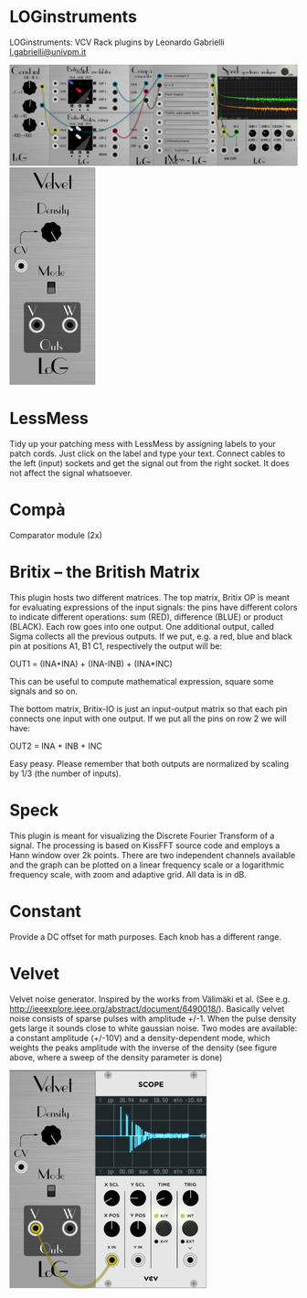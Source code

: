 # LOGinstruments
LOGinstruments: VCV Rack plugins by Leonardo Gabrielli <l.gabrielli@univpm.it>

![family portrait](/res/family-portrait.png?raw=true "LOGinstruments modules")
![Velvet](/res/Velvet.png?raw=true "LOGinstruments Velvet")

# LessMess
Tidy up your patching mess with LessMess by assigning labels to your patch cords. Just click on the label and type your text. Connect cables to the left (input) sockets and get the signal out from the right socket. It does not affect the signal whatsoever.

# Compà
Comparator module (2x)

# Britix – the British Matrix
This plugin hosts two different matrices. The top matrix, Britix OP is meant for evaluating expressions of the input signals: the pins have different colors to indicate different operations: sum (RED), difference (BLUE) or product (BLACK). Each row goes into one output. One additional output, called Sigma collects all the previous outputs. If we put, e.g. a red, blue and black pin at positions A1, B1 C1, respectively the output will be:

OUT1 = (INA+INA) + (INA-INB) + (INA*INC)

This can be useful to compute mathematical expression, square some signals and so on.

The bottom matrix, Britix-IO is just an input-output matrix so that each pin connects one input with one output. If we put all the pins on row 2 we will have:

OUT2 = INA + INB + INC

Easy peasy. Please remember that both outputs are normalized by scaling by 1/3 (the number of inputs).

# Speck
This plugin is meant for visualizing the Discrete Fourier Transform of a signal. The processing is based on KissFFT source code and employs a Hann window over 2k points. There are two independent channels available and the graph can be plotted on a linear frequency scale or a logarithmic frequency scale, with zoom and adaptive grid. All data is in dB.

# Constant
Provide a DC offset for math purposes. Each knob has a different range.

# Velvet
Velvet noise generator. Inspired by the works from Välimäki et al. (See e.g. http://ieeexplore.ieee.org/abstract/document/6490018/).
Basically velvet noise consists of sparse pulses with amplitude +/-1. When the pulse density gets large it sounds close to white gaussian noise.
Two modes are available: a constant amplitude (+/-10V) and a density-dependent mode, which weights the peaks amplitude with the inverse of the density (see figure above, where a sweep of the density parameter is done)

![Velvet Modes](/res/Velvet_w_scope.png?raw=true "LOGinstruments Velvet")
